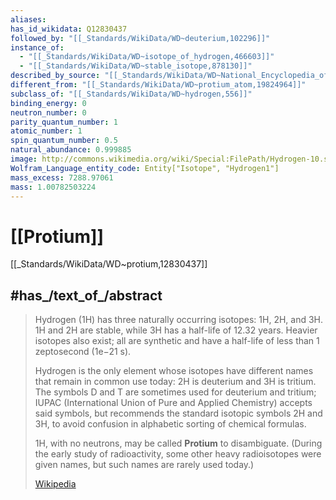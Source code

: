 ```yaml
---
aliases: 
has_id_wikidata: Q12830437
followed_by: "[[_Standards/WikiData/WD~deuterium,102296]]"
instance_of:
  - "[[_Standards/WikiData/WD~isotope_of_hydrogen,466603]]"
  - "[[_Standards/WikiData/WD~stable_isotope,878130]]"
described_by_source: "[[_Standards/WikiData/WD~National_Encyclopedia_of_Uzbekistan,5217764]]"
different_from: "[[_Standards/WikiData/WD~protium_atom,19824964]]"
subclass_of: "[[_Standards/WikiData/WD~hydrogen,556]]"
binding_energy: 0
neutron_number: 0
parity_quantum_number: 1
atomic_number: 1
spin_quantum_number: 0.5
natural_abundance: 0.999885
image: http://commons.wikimedia.org/wiki/Special:FilePath/Hydrogen-10.svg
Wolfram_Language_entity_code: Entity["Isotope", "Hydrogen1"]
mass_excess: 7288.97061
mass: 1.00782503224
---
```


# [[Protium]] 

[[_Standards/WikiData/WD~protium,12830437]] 

## #has_/text_of_/abstract 

> Hydrogen (1H) has three naturally occurring isotopes: 1H, 2H, and 3H. 
> 1H and 2H are stable, while 3H has a half-life of 12.32 years. 
> Heavier isotopes also exist; all are synthetic 
> and have a half-life of less than 1 zeptosecond (1e−21 s).
>
> Hydrogen is the only element whose isotopes have 
> different names that remain in common use today: 2H is deuterium and 3H is tritium. 
> The symbols D and T are sometimes used for deuterium and tritium; 
> IUPAC (International Union of Pure and Applied Chemistry) accepts said symbols, 
> but recommends the standard isotopic symbols 2H and 3H, 
> to avoid confusion in alphabetic sorting of chemical formulas. 
> 
> 1H, with no neutrons, may be called **Protium** to disambiguate. 
> (During the early study of radioactivity, some other heavy radioisotopes were given names, 
> but such names are rarely used today.)
>
> [Wikipedia](https://en.wikipedia.org/wiki/Isotopes%20of%20hydrogen) 

